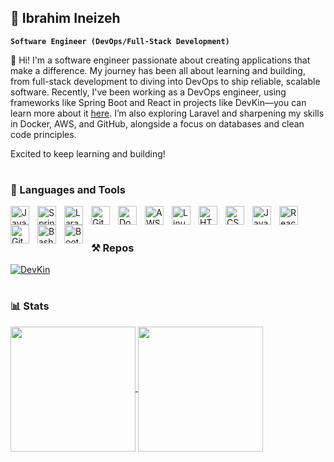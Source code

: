 ## 🦾 Ibrahim Ineizeh 

**`Software Engineer (DevOps/Full-Stack Development)`**

👋 Hi! I'm a software engineer passionate about creating applications that make a difference. My journey has been all about learning and building, from full-stack development to diving into DevOps to ship reliable, scalable software. Recently, I've been working as a DevOps engineer, using frameworks like Spring Boot and React in projects like DevKin—you can learn more about it <a href="https://github.com/Ibrahim0Ineizeh/DevKin">here</a>. I’m also exploring Laravel and sharpening my skills in Docker, AWS, and GitHub, alongside a focus on databases and clean code principles.

Excited to keep learning and building!

#

### 🧰 Languages and Tools

<img align="left" alt="Java" width="30px" style="padding-right:10px;" src="https://cdn.jsdelivr.net/gh/devicons/devicon/icons/java/java-original.svg"/>
<img align="left" alt="Spring" width="30px" style="padding-right:10px;" src="https://cdn.jsdelivr.net/gh/devicons/devicon/icons/spring/spring-original.svg" />
<img align="left" alt="Laravel" width="30px" style="padding-right:10px;" src="https://upload.wikimedia.org/wikipedia/commons/9/9a/Laravel.svg" />
<img align="left" alt="Git" width="30px" style="padding-right:10px;" src="https://cdn.jsdelivr.net/gh/devicons/devicon/icons/git/git-original.svg" />
<img align="left" alt="Docker" width="30px" style="padding-right:10px;" src="https://cdn.jsdelivr.net/gh/devicons/devicon/icons/docker/docker-original.svg" />
<img align="left" alt="AWS" width="30px" style="padding-right:10px;padding-bottom:0px;margin-bottom:0px" src="https://upload.wikimedia.org/wikipedia/commons/9/93/Amazon_Web_Services_Logo.svg" />
<img align="left" alt="Linux" width="30px" style="padding-right:10px;" src="https://cdn.jsdelivr.net/gh/devicons/devicon/icons/linux/linux-original.svg" />
<img align="left" alt="HTML" width="30px" style="padding-right:10px;" src="https://cdn.jsdelivr.net/gh/devicons/devicon/icons/html5/html5-plain.svg" />
<img align="left" alt="CSS" width="30px" style="padding-right:10px;" src="https://cdn.jsdelivr.net/gh/devicons/devicon/icons/css3/css3-plain.svg" />
<img align="left" alt="JavaScript" width="30px" style="padding-right:10px;" src="https://cdn.jsdelivr.net/gh/devicons/devicon/icons/javascript/javascript-plain.svg" />
<img align="left" alt="React" width="30px" style="padding-right:10px;" src="https://cdn.jsdelivr.net/gh/devicons/devicon/icons/react/react-original.svg" />
<img align="left" alt="GitHub" width="30px" style="padding-right:10px;" src="https://cdn.jsdelivr.net/gh/devicons/devicon/icons/github/github-original.svg" />
<img align="left" alt="Bash" width="30px" style="padding-right:10px;" src="https://cdn.jsdelivr.net/gh/devicons/devicon/icons/bash/bash-original.svg" />
<img align="left" alt="Bootstrap" width="30px" style="padding-right:10px;" src="https://cdn.jsdelivr.net/gh/devicons/devicon/icons/bootstrap/bootstrap-original.svg" />
<br />

#

### ⚒️ Repos

[![DevKin](https://github-readme-stats.vercel.app/api/pin/?username=Ibrahim0Ineizeh&repo=DevKin&theme=noctis_minimus)](https://github.com/Ibrahim0Ineizeh/DevKin)
#

### 📊 Stats

<a href="https://github.com/anuraghazra/github-readme-stats">
  <img height=200 align="center" src="https://github-readme-stats.vercel.app/api?username=Ibrahim0Ineizeh&show_icons=true&theme=noctis_minimus&card_width=320&rank_icon=github" />
</a>
<a href="https://github.com/anuraghazra/convoychat">
  <img height=200 align="center" src="https://github-readme-stats.vercel.app/api/top-langs/?username=Ibrahim0Ineizeh&layout=donut&theme=noctis_minimus&langs_count=8&card_width=320" />
</a>

<!--
**Ibrahim0Ineizeh/Ibrahim0Ineizeh** is a ✨ _special_ ✨ repository because its `README.md` (this file) appears on your GitHub profile.

Here are some ideas to get you started:

 ##🔭 I’m currently working on ...
- 🌱 I’m currently learning ...
- 👯 I’m looking to collaborate on ...
- 🤔 I’m looking for help with ...
- 💬 Ask me about ...
- 📫 How to reach me: ...
- 😄 Pronouns: ...
- ⚡ Fun fact: ...
-->
